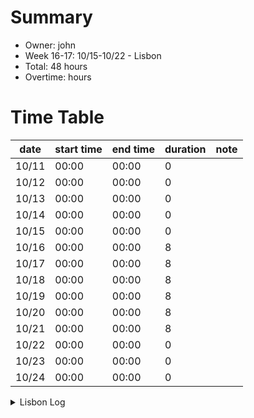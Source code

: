# Summary
* Owner: john
* Week 16-17: 10/15-10/22 - Lisbon
* Total: 48  hours
* Overtime:  hours

# Time Table
| date  | start time  | end time | duration  |  note |
|---|---|---|---|---|
| 10/11 | 00:00 | 00:00 | 0 |
| 10/12 | 00:00 | 00:00 | 0 |
| 10/13 | 00:00 | 00:00 | 0 |
| 10/14 | 00:00 | 00:00 | 0 |
| 10/15 | 00:00 | 00:00 | 0 |
| 10/16 | 00:00 | 00:00 | 8 |
| 10/17 | 00:00 | 00:00 | 8 |
| 10/18 | 00:00 | 00:00 | 8 |
| 10/19 | 00:00 | 00:00 | 8 |
| 10/20 | 00:00 | 00:00 | 8 |
| 10/21 | 00:00 | 00:00 | 8 |
| 10/22 | 00:00 | 00:00 | 0 |
| 10/23 | 00:00 | 00:00 | 0 |
| 10/24 | 00:00 | 00:00 | 0 |


<details>
  <summary>Lisbon Log </summary>

Fri Oct 15th: Uber to Airport, Flight to Lisbon (13hrs)
Sat Oct 16th:  (5 hrs)
10:30 Arrive Lisbon:
11:00Meet Abraham,
11:30 Uber to Airbnb (can’t check in),
12:30 lunch
14:00 Review Iberostar venue for Harmony One World,
15:30 - 18:00 check into Airbnb’s (multiple destinations and key pickups)
20:00 Dinner

Sun Oct 17th - 8hrs
13:30 - 20:00 Harmony hosted meetup and coffee
Contacts Met
Tall German guy - used to live in Japan, now lives in Portugal interested in fintech/data analytics
Norwegian Gitcoin Guy - Work in Premier Partner success
Daniel? - Li and Abraham know him from Eth Paris? - what is he working on, what are his contact details
German Calendar Guy - https://cal.com/ Telegram @peer_rich (thanks Boris)
Discord DAO discovery bot team from SF - Girl and Guy?
Couple who dropped by Crypto Guy and his girlfriend - working on a multichain... has received grants from Balancer and ....
Portugese guys who work with digital imaging e.g. reading and verifying passports (new to crypto)


Mon Oct 18th - 9:30 - 22:00 Harmony One World (12 hours)

10am: meet at iberostar selection lisboa

Iberostar Selection Lisboa 64 Rua Castilho 1250-071 Lisboa Portugal

1pm: door opens

2pm: “Scaling DAOs” Fireside Chat
Speaker: Felipe Duarte, DAOist; Moderator: Samantha Yap, Yap Global

2:30pm: “Harmony: 100 DAOs and ONE.country” Talk
Speaker: Stephen Tse, Harmony

3pm: “Future of Finance: Stake DAO, Curve, Rekt”
Speaker: Julien Bouteloup, Stake DAO; Moderator: Li Jiang, Harmony

3:30pm: “Pods: From Hackathon to Launch”
Speaker: Rob Silva, Pods Finance

4:00pm: “Timeless on Harmony”
Speaker: Will Starr, Timeless

4:30pm: “Harmony One - Rise of Blockchain Gaming”
Speaker: Jacques Xu, Ramp Network



DAO Event - 10:00 a.m. - 10:00 p.m.
Setup and prep 10:00 - 1:00 p.m.
Talks 1:00 - 5:00
After party 5:00 - 10:00

Contacts
Curve/Stake Capital  - Julian and Julien Bouteloup - quentin - @Kii_iu
Pods Finance - https://twitter.com/razgraf https://www.pods.finance/  app docs github
Investment - Jonathan? from Hong Kong twitter: @mapleleafcap
mai.finance
Ben - QiDao - Lending Protocol - telegram: @Benjamin891 https://mai.finance docs github
Christian Holman twitter: @0xholman
One Family - david.crazy.one
Stealth Project - Ask Li and Daniell? Founder worked at coinbase with Mei, located in Taiwan.
Peer Rich - twitter: @peer_rich https://cal.com/
NFT Collateralization: telegram @Raphael_0x
Random Attendee: twitter @solangegueiros (was on the laptop at the start of the conference)
BLS Security: twitter: @bela_guer https://guer.co/ - introducing to RJ.


Tue Oct 19th - 8hrs
The Daoist
8:00 - 11:00 Share youtube link and begin watching the DAOIST online
11:00 left for the DAOist - ended up having lunch with the team and could not get into the DAOist.
15:00 went home and did some housekeeping organizing the Covid test
17:00 - 12:00  went back and went to the DAOist after party with the team

Contacts

Spruce : Wayne Chang telegram:@wychat
Solidity Core Developer:

Wed Oct 20th - 8 hrs
Liscon Day 1
9:00 - LX Factory for Liscon-1 and networking
18:00 - ZK Rollups Celestia
20:30 - Aragon/Harmony Event


Contacts


Thu Oct 21st -  8hrs
Liscon Day 2

13:00 - 22:00
Contacts
OVR

Fri Oct 22nd - - Flight to SFO (13hrs)
-

</details